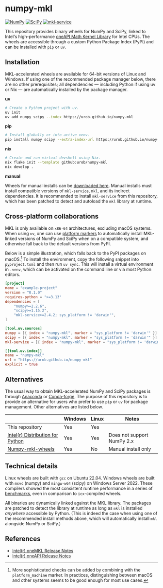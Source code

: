 # numpy-mkl

[![NumPy](https://img.shields.io/badge/NumPy-2.1_%7C_2.2_%7C_2.3-013243)](https://urob.github.io/numpy-mkl/numpy/)
[![SciPy](https://img.shields.io/badge/SciPy-1.15_%7C_1.16-8caae6)](https://urob.github.io/numpy-mkl/scipy/)
[![mkl-service](https://img.shields.io/badge/mkl--service-2.4_%7C_2.5_%7C_2.6-3b5526)](https://urob.github.io/numpy-mkl/mkl-service/)

This repository provides binary wheels for NumPy and SciPy, linked to Intel's high-performance
[oneAPI Math Kernel
Library](https://www.intel.com/content/www/us/en/developer/tools/oneapi/onemkl.html) for Intel CPUs.
The wheels are accessible through a custom Python Package Index (PyPI) and can be installed with
`pip` or `uv`.

## Installation

MKL-accelerated wheels are available for 64-bit versions of Linux and Windows. If using one of the
recommended package manager below, there are no other prerequisites; all dependencies — including
Python if using uv or Nix — are automatically installed by the package manager.

**uv**

```sh
# Create a Python project with uv.
uv init
uv add numpy scipy --index https://urob.github.io/numpy-mkl
```

**pip**

```sh
# Install globally or into active venv.
pip install numpy scipy --extra-index-url https://urob.github.io/numpy-mkl
```

**nix**

```sh
# Create and run virtual devshell using Nix.
nix flake init --template github:urob/numpy-mkl
nix develop .
```

**manual**

Wheels for manual installs can be [downloaded here](https://urob.github.io/numpy-mkl/). Manual
installs must install compatible versions of `mkl-service`, `mkl`, and its indirect dependencies. It
is recommended to install `mkl-service` from this repository, which has been patched to detect and
autoload the `mkl` library at runtime.

## Cross-platform collaborations

MKL is only available on `x86-64` architectures, excluding macOS systems. When using `uv`, one can
use [platform markers](https://peps.python.org/pep-0508/#environment-markers) to automatically
install MKL-linked versions of NumPy and SciPy when on a compatible system, and otherwise fall back
to the default versions from PyPI.

Below is a simple illustration, which falls back to the PyPI packages on macOS.[^1] To
install the environment, copy the following snippet into `pyproject.toml` and then run `uv sync`.
This will install a virtual environment in `.venv`, which can be activated on the command line or
via most Python editors.

```toml
[project]
name = "example-project"
version = "0.1.0"
requires-python = ">=3.13"
dependencies = [
    "numpy>=2.2.6",
    "scipy>=1.15.2",
    "mkl-service>=2.4.2; sys_platform != 'darwin'",
]

[tool.uv.sources]
numpy = [{ index = "numpy-mkl", marker = "sys_platform != 'darwin'" }]
scipy = [{ index = "numpy-mkl", marker = "sys_platform != 'darwin'" }]
mkl-service = [{ index = "numpy-mkl", marker = "sys_platform != 'darwin'" }]

[[tool.uv.index]]
name = "numpy-mkl"
url = "https://urob.github.io/numpy-mkl"
explicit = true
```

## Alternatives

The usual way to obtain MKL-accelerated NumPy and SciPy packages is through
[Anaconda](https://www.anaconda.com/) or [Conda-forge](https://conda-forge.org/). The purpose of
this repository is to provide an alternative for users who prefer to use `pip` or `uv` for package
management. Other alternatives are listed below.

|                                                                                                                                 |  Windows | Linux | Notes                      |
| ------------------------------------------------------------------------------------------------------------------------------- |  ------- | ----- | -------------------------- |
| This repository                                                                                                                 |  Yes     | Yes   |                            |
| [Intel(r) Distribution for Python](https://www.intel.com/content/www/us/en/developer/tools/oneapi/distribution-for-python.html) |  Yes     | Yes   | Does not support NumPy 2.x |
| [Numpy-mkl-wheels](https://github.com/cgohlke/numpy-mkl-wheels)                                                                 |  Yes     | No    | Manual install only        |

## Technical details

Linux wheels are built with `gcc` on Ubuntu 22.04. Windows wheels are built with `msvc` (numpy) and
`mingw-w64` (scipy) on Windows Server 2022. These compilers showed the most consistent runtime
performance in a series of [benchmarks](benchmarks/benchmarks.py), even in comparison to
`icx`-compiled wheels.

All binaries are dynamically linked against the MKL library. The packages are patched to detect the
library at runtime as long as `mkl` is installed _anywhere_ accessible by Python. (This is indeed
the case when using one of the recommended install methods above, which will automatically install
`mkl` alongside NumPy or SciPy.)

## References

- [Intel(r) oneMKL Release
  Notes](https://www.intel.com/content/www/us/en/developer/articles/release-notes/onemkl-release-notes.html)
- [Intel(r) oneAPI Release
  Notes](https://www.intel.com/content/www/us/en/developer/articles/release-notes/intel-oneapi-toolkit-release-notes.html)

[^1]:
    More sophisticated checks can be added by combining with the `platform_machine` marker. In
    practices, distinguishing between macOS and other systems seems to be good enough for most use
    cases.
